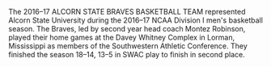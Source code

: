 The 2016–17 ALCORN STATE BRAVES BASKETBALL TEAM represented Alcorn State University during the 2016–17 NCAA Division I men's basketball season. The Braves, led by second year head coach Montez Robinson, played their home games at the Davey Whitney Complex in Lorman, Mississippi as members of the Southwestern Athletic Conference. They finished the season 18–14, 13–5 in SWAC play to finish in second place.
